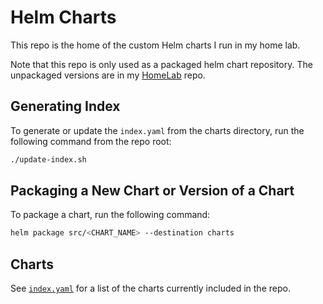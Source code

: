 # Helm Charts

This repo is the home of the custom Helm charts I run in my home lab.

Note that this repo is only used as a packaged helm chart repository. The unpackaged versions are in my [HomeLab](https://github.com/skylerspaeth/HomeLab/tree/master/charts) repo.

## Generating Index
To generate or update the `index.yaml` from the charts directory, run the following command from the repo root:
```bash
./update-index.sh
```

## Packaging a New Chart or Version of a Chart
To package a chart, run the following command:
```bash
helm package src/<CHART_NAME> --destination charts
```

## Charts
See [`index.yaml`](index.yaml) for a list of the charts currently included in the repo.
